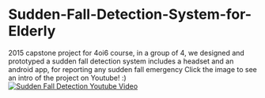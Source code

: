 # Sudden-Fall-Detection-System-for-Elderly
2015 capstone project for 4oi6 course, in a group of 4, we designed and prototyped a sudden fall detection system includes a headset and an android app, for reporting any sudden fall emergency
Click the image to see an intro of the project on Youtube! :)
[![Sudden Fall Detection Youtube Video](https://i.ytimg.com/vi/g3kXx_XdUWw/hqdefault.jpg)](https://www.youtube.com/watch?v=g3kXx_XdUWw)
